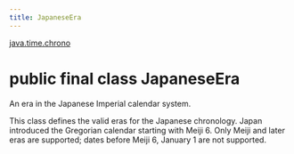 ```yaml
---
title: JapaneseEra
---
```


[java.time.chrono](../packages/#java.time.chrono)

# public final class JapaneseEra


An era in the Japanese Imperial calendar system.
 <p>
 This class defines the valid eras for the Japanese chronology.
 Japan introduced the Gregorian calendar starting with Meiji 6.
 Only Meiji and later eras are supported;
 dates before Meiji 6, January 1 are not supported.